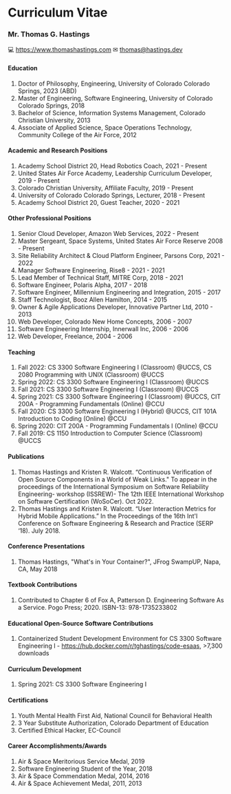 # Curriculum Vitae 
### Mr. Thomas G. Hastings
💻 https://www.thomashastings.com 
✉ thomas@hastings.dev

#### Education
1. Doctor of Philosophy, Engineering, University of Colorado Colorado Springs, 2023 (ABD)
1. Master of Engineering, Software Engineering, University of Colorado Colorado Springs, 2018
1. Bachelor of Science, Information Systems Management, Colorado Christian University, 2013
1. Associate of Applied Science, Space Operations Technology, Community College of the Air Force, 2012

#### Academic and Research Positions
1. Academy School District 20, Head Robotics Coach, 2021 - Present
1. United States Air Force Academy, Leadership Curriculum Developer, 2019 - Present
1. Colorado Christian University, Affiliate Faculty, 2019 - Present
1. University of Colorado Colorado Springs, Lecturer, 2018 - Present
1. Academy School District 20, Guest Teacher, 2020 - 2021

#### Other Professional Positions
1. Senior Cloud Developer, Amazon Web Services, 2022 - Present
1. Master Sergeant, Space Systems, United States Air Force Reserve 2008 - Present
1. Site Reliability Architect & Cloud Platform Engineer, Parsons Corp, 2021 - 2022
1. Manager Software Engineering, Rise8 - 2021 - 2021
1. Lead Member of Technical Staff, MITRE Corp, 2018 - 2021
1. Software Engineer, Polaris Alpha, 2017 - 2018
1. Software Engineer, Millennium Engineering and Integration, 2015 - 2017
1. Staff Technologist, Booz Allen Hamilton, 2014 - 2015
1. Owner & Agile Applications Developer, Innovative Partner Ltd, 2010 - 2013
1. Web Developer, Colorado New Home Concepts, 2006 - 2007
1. Software Engineering Internship, Innerwall Inc, 2006 - 2006
1. Web Developer, Freelance, 2004 - 2006

#### Teaching 
1. Fall 2022: CS 3300 Software Engineering I (Classroom) @UCCS, CS 2080 Programming with UNIX (Classroom) @UCCS
1. Spring 2022: CS 3300 Software Engineering I (Classroom) @UCCS
1. Fall 2021: CS 3300 Software Engineering I (Classroom) @UCCS
1. Spring 2021: CS 3300 Software Engineering I (Classroom) @UCCS, CIT 200A - Programming Fundamentals (Online) @CCU
1. Fall 2020: CS 3300 Software Engineering I (Hybrid) @UCCS, CIT 101A Introduction to Coding (Online) @CCU
1. Spring 2020: CIT 200A - Programming Fundamentals I (Online) @CCU
1. Fall 2019: CS 1150 Introduction to Computer Science (Classroom) @UCCS

#### Publications
1. Thomas Hastings and Kristen R. Walcott. “Continuous Verification of Open Source Components in a World of Weak Links." To appear in the proceedings of the International Symposium on Software Reliability Engineering- workshop (ISSREW)- The 12th IEEE International Workshop on Software Certification (WoSoCer). Oct 2022.
1. Thomas Hastings and Kristen R. Walcott. “User Interaction Metrics for Hybrid Mobile Applications.” In the Proceedings of the 16th Int'l Conference on Software Engineering & Research and Practice (SERP ‘18). July 2018.

#### Conference Presentations 
1. Thomas Hastings, "What's in Your Container?", JFrog SwampUP, Napa, CA, May 2018

#### Textbook Contributions
1. Contributed to Chapter 6 of Fox A, Patterson D. Engineering Software As a Service. Pogo Press; 2020. ISBN-13: 978-1735233802

#### Educational Open-Source Software Contributions
1. Containerized Student Development Environment for CS 3300 Software Engineering I - https://hub.docker.com/r/tghastings/code-esaas, >7,300 downloads

#### Curriculum Development
1. Spring 2021: CS 3300 Software Engineering I 

#### Certifications
1. Youth Mental Health First Aid, National Council for Behavioral Health
1. 3 Year Substitute Authorization, Colorado Department of Education
1. Certified Ethical Hacker, EC-Council

#### Career Accomplishments/Awards
1. Air & Space Meritorious Service Medal, 2019
1. Software Engineering Student of the Year, 2018
1. Air & Space Commendation Medal, 2014, 2016
1. Air & Space Achievement Medal, 2011, 2013
